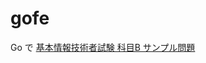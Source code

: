 # gofe

Go で [基本情報技術者試験 科目B サンプル問題](https://www.ipa.go.jp/shiken/syllabus/henkou/2022/gmcbt80000007cfs-att/fe_kamoku_b_set_sample_qs.pdf)
